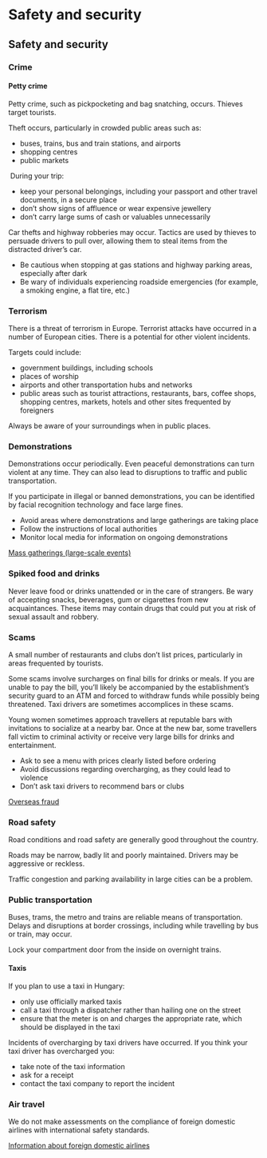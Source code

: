 # Safety and security

## Safety and security

### Crime

#### Petty crime

Petty crime, such as pickpocketing and bag snatching, occurs. Thieves target tourists.

Theft occurs, particularly in crowded public areas such as:

* buses, trains, bus and train stations, and airports
* shopping centres
* public markets

 During your trip:

* keep your personal belongings, including your passport and other travel documents, in a secure place
* don’t show signs of affluence or wear expensive jewellery
* don’t carry large sums of cash or valuables unnecessarily

Car thefts and highway robberies may occur. Tactics are used by thieves to persuade drivers to pull over, allowing them to steal items from the distracted driver’s car.

* Be cautious when stopping at gas stations and highway parking areas, especially after dark
* Be wary of individuals experiencing roadside emergencies (for example, a smoking engine, a flat tire, etc.)

### Terrorism

There is a threat of terrorism in Europe. Terrorist attacks have occurred in a number of European cities. There is a potential for other violent incidents.

Targets could include:

* government buildings, including schools
* places of worship
* airports and other transportation hubs and networks
* public areas such as tourist attractions, restaurants, bars, coffee shops, shopping centres, markets, hotels and other sites frequented by foreigners

Always be aware of your surroundings when in public places.

### Demonstrations

Demonstrations occur periodically. Even peaceful demonstrations can turn violent at any time. They can also lead to disruptions to traffic and public transportation.

If you participate in illegal or banned demonstrations, you can be identified by facial recognition technology and face large fines.

* Avoid areas where demonstrations and large gatherings are taking place
* Follow the instructions of local authorities
* Monitor local media for information on ongoing demonstrations

[Mass gatherings (large-scale events)](https://travel.gc.ca/travelling/health-safety/mass-gatherings)

### Spiked food and drinks

Never leave food or drinks unattended or in the care of strangers. Be wary of accepting snacks, beverages, gum or cigarettes from new acquaintances. These items may contain drugs that could put you at risk of sexual assault and robbery.

### Scams

A small number of restaurants and clubs don’t list prices, particularly in areas frequented by tourists.

Some scams involve surcharges on final bills for drinks or meals. If you are unable to pay the bill, you’ll likely be accompanied by the establishment’s security guard to an ATM and forced to withdraw funds while possibly being threatened. Taxi drivers are sometimes accomplices in these scams.

Young women sometimes approach travellers at reputable bars with invitations to socialize at a nearby bar. Once at the new bar, some travellers fall victim to criminal activity or receive very large bills for drinks and entertainment.

* Ask to see a menu with prices clearly listed before ordering
* Avoid discussions regarding overcharging, as they could lead to violence
* Don’t ask taxi drivers to recommend bars or clubs

[Overseas fraud](https://travel.gc.ca/travelling/health-safety/overseas-fraud)

### Road safety

Road conditions and road safety are generally good throughout the country.

Roads may be narrow, badly lit and poorly maintained. Drivers may be aggressive or reckless.   
  
Traffic congestion and parking availability in large cities can be a problem.

### Public transportation

Buses, trams, the metro and trains are reliable means of transportation. Delays and disruptions at border crossings, including while travelling by bus or train, may occur.

Lock your compartment door from the inside on overnight trains.

#### Taxis

If you plan to use a taxi in Hungary:

* only use officially marked taxis
* call a taxi through a dispatcher rather than hailing one on the street
* ensure that the meter is on and charges the appropriate rate, which should be displayed in the taxi

Incidents of overcharging by taxi drivers have occurred. If you think your taxi driver has overcharged you:

* take note of the taxi information
* ask for a receipt
* contact the taxi company to report the incident

### Air travel

We do not make assessments on the compliance of foreign domestic airlines with international safety standards.

[Information about foreign domestic airlines](https://travel.gc.ca/air/in-flight-safety#other)
